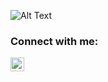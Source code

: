![Alt Text](https://i.pinimg.com/originals/4c/a6/ae/4ca6aec868a956801b2f70ed24a4f45d.gif)

### Connect with me:

[<img align="left" alt="Arham Abiyan | Twitter" width="22px" src="https://img.icons8.com/doodle/452/twitter--v1.png" />][twitter]

[twitter]: https://twitter.com/arham_abiyan

